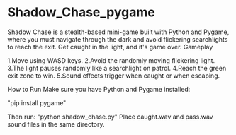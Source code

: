 # Shadow_Chase_pygame
Shadow Chase is a stealth-based mini-game built with Python and Pygame, where you must navigate through the dark and avoid flickering searchlights to reach the exit. Get caught in the light, and it's game over.
Gameplay

1.Move using WASD keys.
2.Avoid the randomly moving flickering light.
3.The light pauses randomly like a searchlight on patrol.
4.Reach the green exit zone to win.
5.Sound effects trigger when caught or when escaping.

How to Run
Make sure you have Python and Pygame installed:

"pip install pygame"

Then run:
"python shadow_chase.py"
Place caught.wav and pass.wav sound files in the same directory.
